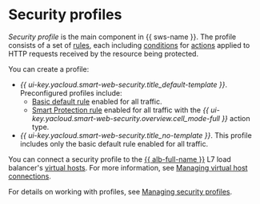 # Security profiles

_Security profile_ is the main component in {{ sws-name }}. The profile consists of a set of [rules](rules.md), each including [conditions](conditions.md) for [actions](rules.md#rule-action) applied to HTTP requests received by the resource being protected.

You can create a profile:
* _{{ ui-key.yacloud.smart-web-security.title_default-template }}_. Preconfigured profiles include:
   * [Basic default rule](rules.md#base-rules) enabled for all traffic.
   * [Smart Protection rule](rules.md#smart-protection-rules) enabled for all traffic with the _{{ ui-key.yacloud.smart-web-security.overview.cell_mode-full }}_ action type.
* _{{ ui-key.yacloud.smart-web-security.title_no-template }}_. This profile includes only the basic default rule enabled for all traffic.

You can connect a security profile to the [{{ alb-full-name }}](../../application-load-balancer/) L7 load balancer's [virtual hosts](../../application-load-balancer/concepts/http-router.md#virtual-host). For more information, see [Managing virtual host connections](../operations/#hosts).

For details on working with profiles, see [Managing security profiles](../operations/#profiles).
